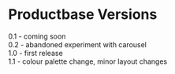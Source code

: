 
# Productbase Versions

0.1 - coming soon    
0.2 - abandoned experiment with carousel   
1.0 - first release   
1.1 - colour palette change, minor layout changes   
